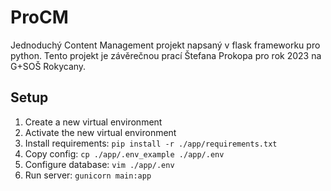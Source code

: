 # ProCM

Jednoduchý Content Management projekt napsaný v flask frameworku pro python.
Tento projekt je závěrečnou prací Štefana Prokopa pro rok 2023 na G+SOŠ Rokycany.

## Setup

1. Create a new virtual environment
2. Activate the new virtual environment
3. Install requirements: `pip install -r ./app/requirements.txt`
4. Copy config: `cp ./app/.env_example ./app/.env`
5. Configure database: `vim ./app/.env`
6. Run server: `gunicorn main:app`
